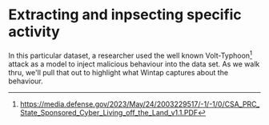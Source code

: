 # Extracting and inpsecting specific activity

In this particular dataset, a researcher used the well known Volt-Typhoon[^1] attack as a model to inject malicious behaviour into the data set. As we walk thru, we'll pull that out to highlight what Wintap captures about the behaviour.

[^1]: https://media.defense.gov/2023/May/24/2003229517/-1/-1/0/CSA_PRC_State_Sponsored_Cyber_Living_off_the_Land_v1.1.PDF
